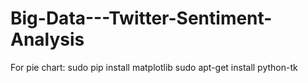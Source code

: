 # Big-Data---Twitter-Sentiment-Analysis

For pie chart:
sudo pip install matplotlib
sudo apt-get install python-tk
